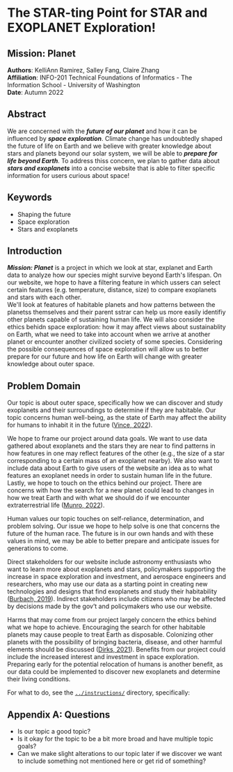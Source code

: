 # The **STAR-ting Point** for **STAR** and **EXOPLANET** Exploration!
## **Mission: Planet**

**Authors**: KelliAnn Ramirez, Salley Fang, Claire Zhang <br>
**Affiliation**: INFO-201 Technical Foundations of Informatics - The Information School - University of Washington<br>
**Date**: Autumn 2022


## **Abstract**
We are concerned with the ***future of our planet*** and how it can be influenced by ***space exploration***. Climate change has undoubtedly shaped the future of life on Earth and we believe with greater knowledge about stars and planets beyond our solar system, we will be able to ***prepare for life beyond Earth***. To address thiss concern, we plan to gather data about ***stars and exoplanets*** into a concise website that is able to filter specific information for users curious about space!

## Keywords
* Shaping the future
* Space exploration
* Stars and exoplanets

## Introduction
***Mission: Planet*** is a project in which we look at star, explanet and Earth data to analyze how our species might survive beyond Earth's lifespan. On our website, we hope to have a filtering feature in which ussers can select certain features (e.g. temperature, distance, size) to compare exoplanets and stars with each other.<br>
We'll look at features of habitable planets and how patterns between the planetss themselves and their parent sstrar can help us more easily identifiy other planets capable of sustaining human life. We will also consider the ethics behidn space exploration: how it may affect views about sustainablity on Earth, what we need to take into account when we arrive at another planet or encounter another civilized society of some species. Considering the possible consequences of space exploration will allow us to better prepare for our future and how life on Earth will change with greater knowledge about outer space.

## Problem Domain
Our topic is about outer space, specifically how we can discover and study exoplanets and their surroundings to determine if they are habitable. Our topic concerns human well-being, as the state of Earth may affect the ability for humans to inhabit it in the future ([Vince, 2022](https://time.com/6209432/climate-change-where-we-will-live/)). 

We hope to frame our project around data goals. We want to use data gathered about exoplanets and the stars they are near to find patterns in how features in one may reflect features of the other (e.g., the size of a star corresponding to a certain mass of an exoplanet nearby). We also want to include data about Earth to give users of the website an idea as to what features an exoplanet needs in order to sustain human life in the future. Lastly, we hope to touch on the ethics behind our project. There are concerns with how the search for a new planet could lead to changes in how we treat Earth and with what we should do if we encounter extraterrestrial life ([Munro, 2022](https://www.cigionline.org/articles/if-humanity-is-to-succeed-in-space-our-ethics-must-evolve/)). 

Human values our topic touches on self-reliance, determination, and problem solving. Our issue we hope to help solve is one that concerns the future of the human race. The future is in our own hands and with these values in mind, we may be able to better prepare and anticipate issues for generations to come.

Direct stakeholders for our website include astronomy enthusiasts who want to learn more about exoplanets and stars, policymakers supporting the increase in space exploration and investment, and aerospace engineers and researchers, who may use our data as a starting point in creating new technologies and designs that find exoplanets and study their habitability ([Burbach, 2019](https://www.sciencedirect.com/science/article/pii/S0265964617300693)). Indirect stakeholders include citizens who may be affected by decisions made by the gov’t and policymakers who use our website.

Harms that may come from our project largely concern the ethics behind what we hope to achieve. Encouraging the search for other habitable planets may cause people to treat Earth as disposable. Colonizing other planets with the possibility of bringing bacteria, disease, and other harmful elements should be discussed ([Dirks, 2021](https://www.scientificamerican.com/article/the-ethics-of-sending-humans-to-mars/)). Benefits from our project could include the increased interest and investment in space exploration. Preparing early for the potential relocation of humans is another benefit, as our data could be implemented to discover new exoplanets and determine their living conditions. 

For what to do, see the [`../instructions/`](../instructions/) directory, specifically: 

## Appendix A: Questions
* Is our topic a good topic?
* Is it okay for the topic to be a bit more broad and have multiple topic goals?
* Can we make slight alterations to our topic later if we discover we want to include something not mentioned here or get rid of something?
